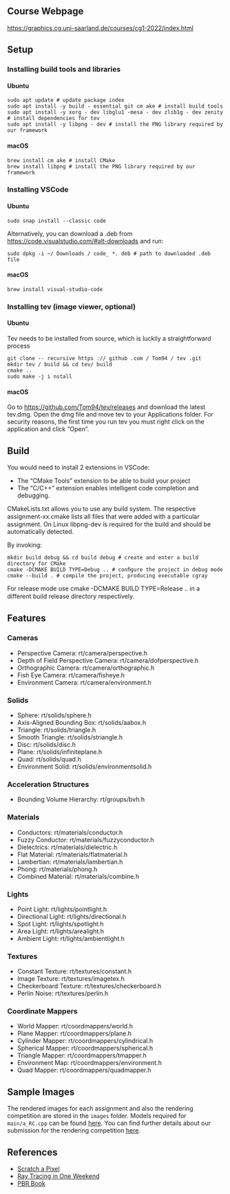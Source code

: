 ## Course Webpage

https://graphics.cg.uni-saarland.de/courses/cg1-2022/index.html

## Setup

### Installing build tools and libraries

#### Ubuntu
```
sudo apt update # update package index
sudo apt install -y build - essential git cm ake # install build tools
sudo apt install -y xorg - dev libglu1 -mesa - dev zlib1g - dev zenity # install dependencies for tev
sudo apt install -y libpng - dev # install the PNG library required by our framework
```

#### macOS
```
brew install cm ake # install CMake
brew install libpng # install the PNG library required by our framework
```

### Installing VSCode

#### Ubuntu
```
sudo snap install --classic code
```
Alternatively, you can download a .deb from https://code.visualstudio.com/#alt-downloads and run:
```
sudo dpkg -i ~/ Downloads / code_ *. deb # path to downloaded .deb file
```

#### macOS
```
brew install visual-studio-code
```

### Installing tev (image viewer, optional)

#### Ubuntu

Tev needs to be installed from source, which is luckily a straightforward process
```
git clone -- recursive https :// github .com / Tom94 / tev .git
mkdir tev / build && cd tev/ build
cmake ..
sudo make -j i nstall
```

#### macOS

Go to https://github.com/Tom94/tev/releases and download the latest tev.dmg. Open the dmg file and move tev to your Applications folder. For security reasons, the first time you run tev you must right click on the application and click “Open”.

## Build

You would need to install 2 extensions in VSCode:
- The “CMake Tools” extension to be able to build your project
- The “C/C++” extension enables intelligent code completion and debugging.

CMakeLists.txt allows you to use any build system. The respective assignment-xx.cmake lists all ﬁles that were added with a particular assignment. On Linux libpng-dev is required for the build and should be automatically detected.

By invoking:

```
mkdir build debug && cd build debug # create and enter a build directory for CMake
cmake -DCMAKE BUILD TYPE=Debug .. # conﬁgure the project in debug mode
cmake --build . # compile the project, producing executable cgray
```

For release mode use cmake -DCMAKE BUILD TYPE=Release .. in a diﬀerent build release directory respectively.

## Features

### Cameras

- Perspective Camera: rt/camera/perspective.h
- Depth of Field Perspective Camera: rt/camera/dofperspective.h
- Orthographic Camera: rt/camera/orthographic.h
- Fish Eye Camera: rt/camera/fisheye.h
- Environment Camera: rt/camera/environment.h

### Solids

- Sphere: rt/solids/sphere.h
- Axis-Aligned Bounding Box: rt/solids/aabox.h
- Triangle: rt/solids/triangle.h
- Smooth Triangle: rt/solids/striangle.h
- Disc: rt/solids/disc.h
- Plane: rt/solids/infiniteplane.h
- Quad: rt/solids/quad.h
- Environment Solid: rt/solids/environmentsolid.h

### Acceleration Structures

- Bounding Volume Hierarchy: rt/groups/bvh.h

### Materials

- Conductors: rt/materials/conductor.h
- Fuzzy Conductor: rt/materials/fuzzyconductor.h
- Dielectrics: rt/materials/dielectric.h
- Flat Material: rt/materials/flatmaterial.h
- Lambertian: rt/materials/lambertian.h
- Phong: rt/materials/phong.h
- Combined Material: rt/materials/combine.h

### Lights

- Point Light: rt/lights/pointlight.h
- Directional Light: rt/lights/directional.h
- Spot Light: rt/lights/spotlight.h
- Area Light: rt/lights/arealight.h
- Ambient Light: rt/lights/ambientlight.h

### Textures

- Constant Texture: rt/textures/constant.h
- Image Texture: rt/textures/imagetex.h
- Checkerboard Texture: rt/textures/checkerboard.h
- Perlin Noise: rt/textures/perlin.h

### Coordinate Mappers

- World Mapper: rt/coordmappers/world.h
- Plane Mapper: rt/coordmappers/plane.h
- Cylinder Mapper: rt/coordmappers/cylindrical.h
- Spherical Mapper: rt/coordmappers/spherical.h
- Triangle Mapper: rt/coordmappers/tmapper.h
- Environment Map: rt/coordmappers/environment.h
- Quad Mapper: rt/coordmappers/quadmapper.h

## Sample Images

The rendered images for each assignment and also the rendering competition are stored in the `images` folder. Models required for `main/a_RC.cpp` can be found [here](https://drive.google.com/file/d/1oOZi4IxYJirrIpk2-_R3tiVDGSWiBW-4/view?usp=sharing). You can find further details about our submission for the rendering competition [here](https://mvp18.github.io/RC/home.html).

## References

- [Scratch a Pixel](https://www.scratchapixel.com/)
- [Ray Tracing in One Weekend](https://raytracing.github.io/books/RayTracingInOneWeekend.html)
- [PBR Book](https://pbrt.org)